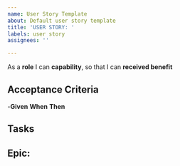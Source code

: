 ```yaml
---
name: User Story Template
about: Default user story template
title: 'USER STORY: '
labels: user story
assignees: ''

---
```


As a **role** I can **capability**, so that I can **received benefit**

Acceptance Criteria
---
-**Given**
**When** 
**Then**

Tasks
---

Epic: 
---
